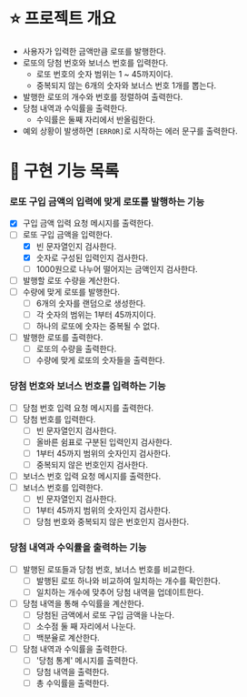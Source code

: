 # ⭐ 프로젝트 개요

- 사용자가 입력한 금액만큼 로또를 발행한다.
- 로또의 당첨 번호와 보너스 번호를 입력한다.
    - 로또 번호의 숫자 범위는 1 ~ 45까지이다.
    - 중복되지 않는 6개의 숫자와 보너스 번호 1개를 뽑는다.
- 발행한 로또의 개수와 번호를 정렬하여 출력한다.
- 당첨 내역과 수익률을 출력한다.
    - 수익률은 둘째 자리에서 반올림한다.
- 예외 상황이 발생하면 `[ERROR]`로 시작하는 에러 문구를 출력한다.

# 📝 구현 기능 목록

### 로또 구입 금액의 입력에 맞게 로또를 발행하는 기능

- [x] 구입 금액 입력 요청 메시지를 출력한다.
- [ ] 로또 구입 금액을 입력한다.
    - [x] 빈 문자열인지 검사한다.
    - [x] 숫자로 구성된 입력인지 검사한다.
    - [ ] 1000원으로 나누어 떨어지는 금액인지 검사한다.
- [ ] 발행할 로또 수량을 계산한다.
- [ ] 수량에 맞게 로또를 발행한다.
    - [ ] 6개의 숫자를 랜덤으로 생성한다.
    - [ ] 각 숫자의 범위는 1부터 45까지이다.
    - [ ] 하나의 로또에 숫자는 중복될 수 없다.
- [ ] 발행한 로또를 출력한다.
    - [ ] 로또의 수량을 출력한다.
    - [ ] 수량에 맞게 로또의 숫자들을 출력한다.

### 당첨 번호와 보너스 번호를 입력하는 기능

- [ ] 당첨 번호 입력 요청 메시지를 출력한다.
- [ ] 당첨 번호를 입력한다.
    - [ ] 빈 문자열인지 검사한다.
    - [ ] 올바른 쉼표로 구분된 입력인지 검사한다.
    - [ ] 1부터 45까지 범위의 숫자인지 검사한다.
    - [ ] 중복되지 않은 번호인지 검사한다.
- [ ] 보너스 번호 입력 요청 메시지를 출력한다.
- [ ] 보너스 번호를 입력한다.
    - [ ] 빈 문자열인지 검사한다.
    - [ ] 1부터 45까지 범위의 숫자인지 검사한다.
    - [ ] 당첨 번호와 중복되지 않은 번호인지 검사한다.

### 당첨 내역과 수익률을 출력하는 기능

- [ ] 발행된 로또들과 당첨 번호, 보너스 번호를 비교한다.
    - [ ] 발행된 로또 하나와 비교하여 일치하는 개수를 확인한다.
    - [ ] 일치하는 개수에 맞추어 당첨 내역을 업데이트한다.
- [ ] 당첨 내역을 통해 수익률을 계산한다.
    - [ ] 당첨된 금액에서 로또 구입 금액을 나눈다.
    - [ ] 소수점 둘 째 자리에서 나눈다.
    - [ ] 백분율로 계산한다.
- [ ] 당첨 내역과 수익률을 출력한다.
    - [ ] '당첨 통계' 메시지를 출력한다.
    - [ ] 당첨 내역을 출력한다.
    - [ ] 총 수익률을 출력한다. 